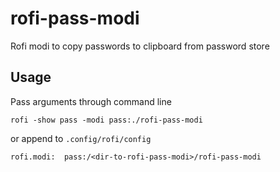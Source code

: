 # rofi-pass-modi
Rofi modi to copy passwords to clipboard from password store
## Usage
Pass arguments through command line
```
rofi -show pass -modi pass:./rofi-pass-modi
```
or append to ```.config/rofi/config```
```
rofi.modi: 	pass:/<dir-to-rofi-pass-modi>/rofi-pass-modi
```